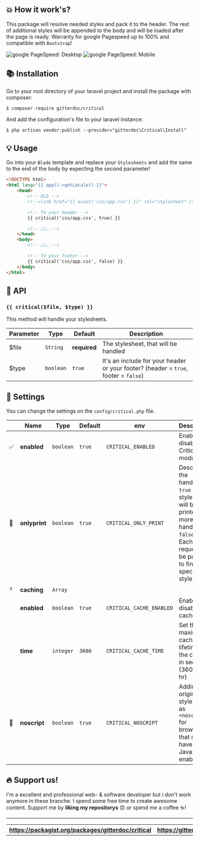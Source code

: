 ## :boom: How it work's?
This package will resolve needed styles and pack it to the header. The rest of additional styles will be appended to the body and will be loaded after the page is ready. Warranty for google Pagespeed up to 100% and compatible with `Bootstrap`!

![google PageSpeed: Desktop](https://gitterdoc.com/GitHub/pagespeed_desktop.png) ![google PageSpeed: Mobile](https://gitterdoc.com/GitHub/pagespeed_mobile.png)

## :books: Installation
Go to your root directory of your laravel project and install the package with composer:

```shell
$ composer require gitterdoc/critical
```

And add the configuration's file to your laravel instance:

```shell
$ php artisan vendor:publish --provider="gitterdoc\Critical\Install"
```

## :bulb: Usage
Go into your `Blade` template and replace your `Stylesheets` and add the same to the end of the body by expecting the second parameter!

```html
<!DOCTYPE html>
<html lang="{{ app()->getLocale() }}">
    <head>
        <!-- OLD -->
        <!--<link href="{{ asset('css/app.css') }}" rel="stylesheet" />-->

        <!-- To your header -->
        {{ critical('css/app.css', true) }}

        <!-- //… -->
    </head>
    <body>
        <!-- //… -->

        <!-- To your footer -->
        {{ critical('css/app.css', false) }}
    </body>
</html>
```

## :hammer: API

### `{{ critical($file, $type) }}`
This method will handle your stylesheets.

| **Parameter** | **Type**  | **Default**  | **Description**                                                                     |
|---------------|-----------|--------------|-------------------------------------------------------------------------------------|
| $file         | `String`  | **required** | The stylesheet, that will be handled                                                |
| $type         | `boolean` | `true`       | It's an include for your header or your footer? (header = `true`, footer = `false`) |

## :wrench: Settings
You can change the settings on the `config/critical.php` file.

|                    | **Name**      | **Type**  | **Default** | **env**                  | **Description**                                                                                                                                             |
|--------------------|---------------|-----------|-------------|--------------------------|-------------------------------------------------------------------------------------------------------------------------------------------------------------|
| :white_check_mark: |  **enabled**  | `boolean` | `true`      | `CRITICAL_ENABLED`       | Enable or disable the Critical module                                                                                                                       |
| :memo:             | **onlyprint** | `boolean` | `true`      | `CRITICAL_ONLY_PRINT`    | Describes the handling  - `true` - Only stylesheets will be printed, no more handling  - `false` - Each site request will be parsed to find specific styles |
| :zap:              | **caching**   | `Array`   |             |                          |                                                                                                                                                             |
|                    | **enabled**   | `boolean` | `true`      | `CRITICAL_CACHE_ENABLED` | Enable or disable the caching                                                                                                                               |
|                    | **time**     | `integer` | `3600`      | `CRITICAL_CACHE_TIME`    | Set the maximal cache lifetime of the cache in seconds (3600 = 1 hr)                                                                                        |
| :scroll:           |  **noscript** | `boolean` | `true`      | `CRITICAL_NOSCRIPT`      | Adding original stylesheet as `<noscript>` for browsers, that don't have JavaScript enabled                                                                 |                                                           |
## :fire: Support us!
I'm a excellent and professional web- & software developer but i don't work anymore in these branche. I spend some free time to create awesome content. Support me by **liking my repositorys** :heart_eyes: or spend me a coffee :coffee:!

----
<table width="100%">
  <tr>
    <th>
      <a href="https://packagist.org/packages/gitterdoc/critical" target="_blank">https://packagist.org/packages/gitterdoc/critical</a>
    </th>
    <th style="text-align: right">
      <a href="https://gitterdoc.com" target="_blank">https://gitterdoc.com</a>
    </th>
  </tr>
</div>
